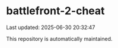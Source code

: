 # battlefront-2-cheat

Last updated: 2025-06-30 20:32:47

This repository is automatically maintained.
